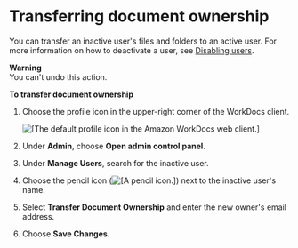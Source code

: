 # Transferring document ownership<a name="transfer-docs"></a>

You can transfer an inactive user's files and folders to an active user\. For more information on how to deactivate a user, see [Disabling users](inactive-user.md)\.

**Warning**  
You can't undo this action\.

**To transfer document ownership**

1. Choose the profile icon in the upper\-right corner of the WorkDocs client\.

   ![\[The default profile icon in the Amazon WorkDocs web client.\]](http://docs.aws.amazon.com/workdocs/latest/adminguide/images/wd-profile-default.png) 

1. Under **Admin**, choose **Open admin control panel**\.

1. Under **Manage Users**, search for the inactive user\.

1. Choose the pencil icon \(![\[A pencil icon.\]](http://docs.aws.amazon.com/workdocs/latest/adminguide/images/pencil_icon.png)\) next to the inactive user's name\. 

1. Select **Transfer Document Ownership** and enter the new owner's email address\.

1. Choose **Save Changes**\.